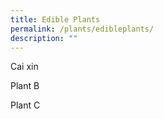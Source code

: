 ```yaml
---
title: Edible Plants
permalink: /plants/edibleplants/
description: ""
---
```

Cai xin

Plant B

Plant C